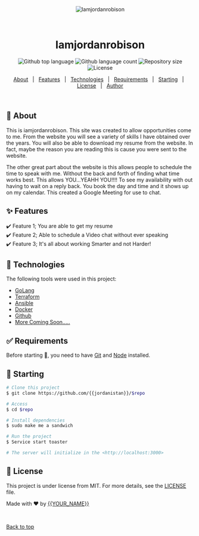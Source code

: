 <div align="center" id="top"> 
  <img src="./.github/app.gif" alt="Iamjordanrobison" />

  &#xa0;

  <!-- <a href="https://iamjordanrobison.netlify.app">Demo</a> -->
</div>

<h1 align="center">Iamjordanrobison</h1>

<p align="center">
  <img alt="Github top language" src="https://img.shields.io/github/languages/top/{{jordanistan}}/iamjordanrobison?color=56BEB8">

  <img alt="Github language count" src="https://img.shields.io/github/languages/count/{{jordanistan}}/iamjordanrobison?color=56BEB8">

  <img alt="Repository size" src="https://img.shields.io/github/repo-size/{{jordanistan}}/iamjordanrobison?color=56BEB8">

  <img alt="License" src="https://img.shields.io/github/license/{{jordanistan}}/iamjordanrobison?color=56BEB8">

  <!-- <img alt="Github issues" src="https://img.shields.io/github/issues/{{jordanistan}}/iamjordanrobison?color=56BEB8" /> -->

  <!-- <img alt="Github forks" src="https://img.shields.io/github/forks/{{jordanistan}}/iamjordanrobison?color=56BEB8" /> -->

  <!-- <img alt="Github stars" src="https://img.shields.io/github/stars/{{jordanistan}}/iamjordanrobison?color=56BEB8" /> -->
</p>

<!-- Status -->

<!-- <h4 align="center"> 
	🚧  Iamjordanrobison 🚀 Under construction...  🚧
</h4> 

<hr> -->

<p align="center">
  <a href="#dart-about">About</a> &#xa0; | &#xa0; 
  <a href="#sparkles-features">Features</a> &#xa0; | &#xa0;
  <a href="#rocket-technologies">Technologies</a> &#xa0; | &#xa0;
  <a href="#white_check_mark-requirements">Requirements</a> &#xa0; | &#xa0;
  <a href="#checkered_flag-starting">Starting</a> &#xa0; | &#xa0;
  <a href="#memo-license">License</a> &#xa0; | &#xa0;
  <a href="https://github.com/{{jordanistan}}" target="_blank">Author</a>
</p>

<br>

## :dart: About ##

This is iamjordanrobison. This site was created to allow opportunities come to me. From the website you will see a variety of skills I have obtained over the years.
You will also be able to download my resume from the website. In fact, maybe the reason you are reading this is cause you were sent to the website. 

The other great part about the website is this allows people to schedule the time to speak with me. Without the back and forth of finding what time works best. 
This allows YOU...YEAHH YOU!!!! To see my availability with out having to wait on a reply back. You book the day and time and it shows up on my calendar. 
This created a Google Meeting for use to chat.



## :sparkles: Features ##

:heavy_check_mark: Feature 1; You are able to get my resume \
:heavy_check_mark: Feature 2; Able to schedule a Video chat without ever speaking \
:heavy_check_mark: Feature 3; It's all about working Smarter and not Harder!

## :rocket: Technologies ##

The following tools were used in this project:

- [GoLang](https://golang.org/doc/)
- [Terraform](https://www.terraform.io/docs/index.html)
- [Ansible](https://docs.ansible.com/ansible_community.html)
- [Docker](https:docker.io)
- [Github](https://github.com/jordanistan)
- [More Coming Soon.....](https://iamjordanrobison.com/)


## :white_check_mark: Requirements ##

Before starting :checkered_flag:, you need to have [Git](https://git-scm.com) and [Node](https://nodejs.org/en/) installed.

## :checkered_flag: Starting ##

```bash
# Clone this project
$ git clone https://github.com/{{jordanistan}}/$repo

# Access
$ cd $repo

# Install dependencies
$ sudo make me a sandwich

# Run the project
$ Service start toaster

# The server will initialize in the <http://localhost:3000>
```

## :memo: License ##

This project is under license from MIT. For more details, see the [LICENSE](LICENSE.md) file.


Made with :heart: by <a href="https://github.com/{{jordanistan}}" target="_blank">{{YOUR_NAME}}</a>

&#xa0;

<a href="#top">Back to top</a>
